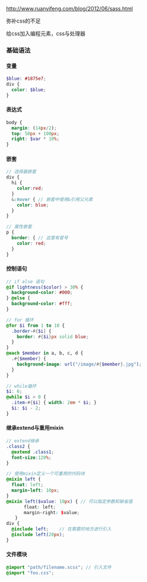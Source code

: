 http://www.ruanyifeng.com/blog/2012/06/sass.html

弥补css的不足

给css加入编程元素，css与处理器



### 基础语法

#### 变量

```scss
$blue: #1875e7;
div {
  color: $blue;
}
```

#### 表达式

```scss
body {
  margin: (14px/2);
  top: 50px + 100px;
  right: $var * 10%;
}
```

#### 嵌套

```scss
// 选择器嵌套
div {
  hi {
    color:red;
  }
  &:hover {	// 嵌套中使用&引用父元素
    color: blue;
  }
}

// 属性嵌套
p {
  border: {	// 这里有冒号
    color: red;
  }
}
```

#### 控制语句

```scss
// if else 语句
@if lightness($color) > 30% {
  background-color: #000;
} @else {
  background-color: #fff;
}

// for 循环
@for $i from 1 to 10 {
  .border-#{$i} {
    border: #{$i}px solid blue;
  }
}
@each $member in a, b, c, d {
  .#{$member} {
    background-image: url("/image/#{$member}.jpg");
  }
}

// while循环
$i: 6;
@while $i > 0 {
  .item-#{$i} { width: 2em * $i; }
  $i: $i - 2;
}
```

#### 继承extend与重用mixin

```scss
// extend继承
.class2 {
  @extend .class1;
  font-size:120%;
}

// 使用mixin定义一个可重用的代码块
@mixin left {
  float: left;
  margin-left: 10px;
}
@mixin left($value: 10px) {	// 可以指定参数和缺省值
　　　　float: left;
　　　　margin-right: $value;
　　}
div {
  @include left;	// 在需要的地方进行引入
  @include left(20px);
}
```

#### 文件模块

```scss
@import "path/filename.scss"; // 引入文件
@import "foo.css";
```

